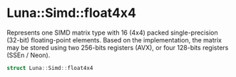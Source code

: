 # Luna::Simd::float4x4
Represents one SIMD matrix type with 16 (4x4) packed single-precision (32-bit) floating-point elements. Based on the implementation, the matrix may be stored using two 256-bits registers (AVX), or four 128-bits registers (SSEn / Neon). 

```c++
struct Luna::Simd::float4x4
```

